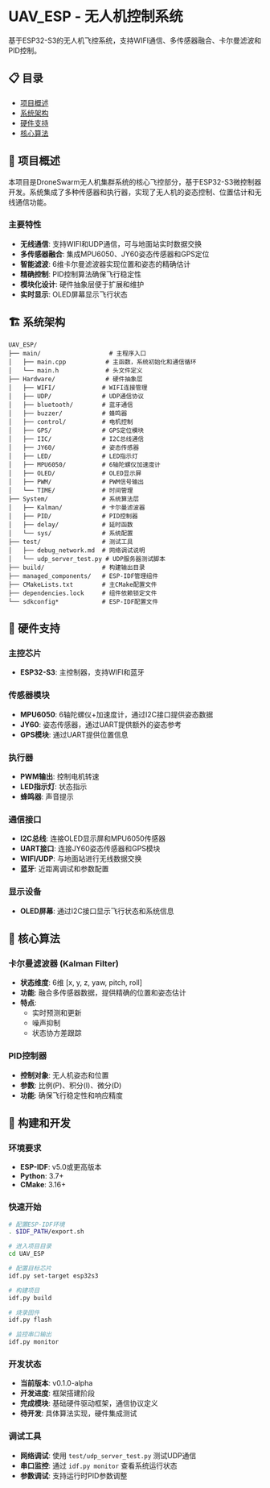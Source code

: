 # UAV_ESP - 无人机控制系统

基于ESP32-S3的无人机飞控系统，支持WIFI通信、多传感器融合、卡尔曼滤波和PID控制。

## 📋 目录

- [项目概述](#项目概述)
- [系统架构](#系统架构)
- [硬件支持](#硬件支持)
- [核心算法](#核心算法)


## 🎯 项目概述

本项目是DroneSwarm无人机集群系统的核心飞控部分，基于ESP32-S3微控制器开发。系统集成了多种传感器和执行器，实现了无人机的姿态控制、位置估计和无线通信功能。

### 主要特性

- **无线通信**: 支持WIFI和UDP通信，可与地面站实时数据交换
- **多传感器融合**: 集成MPU6050、JY60姿态传感器和GPS定位
- **智能滤波**: 6维卡尔曼滤波器实现位置和姿态的精确估计
- **精确控制**: PID控制算法确保飞行稳定性
- **模块化设计**: 硬件抽象层便于扩展和维护
- **实时显示**: OLED屏幕显示飞行状态

## 🏗️ 系统架构

```
UAV_ESP/
├── main/                   # 主程序入口
│   ├── main.cpp           # 主函数，系统初始化和通信循环
│   └── main.h             # 头文件定义
├── Hardware/              # 硬件抽象层
│   ├── WIFI/             # WIFI连接管理
│   ├── UDP/              # UDP通信协议
│   ├── bluetooth/        # 蓝牙通信
│   ├── buzzer/           # 蜂鸣器
│   ├── control/          # 电机控制
│   ├── GPS/              # GPS定位模块
│   ├── IIC/              # I2C总线通信
│   ├── JY60/             # 姿态传感器
│   ├── LED/              # LED指示灯
│   ├── MPU6050/          # 6轴陀螺仪加速度计
│   ├── OLED/             # OLED显示屏
│   ├── PWM/              # PWM信号输出
│   └── TIME/             # 时间管理
├── System/               # 系统算法层
│   ├── Kalman/           # 卡尔曼滤波器
│   ├── PID/              # PID控制器
│   ├── delay/            # 延时函数
│   └── sys/              # 系统配置
├── test/                 # 测试工具
│   ├── debug_network.md  # 网络调试说明
│   └── udp_server_test.py # UDP服务器测试脚本
├── build/                # 构建输出目录
├── managed_components/   # ESP-IDF管理组件
├── CMakeLists.txt        # 主CMake配置文件
├── dependencies.lock     # 组件依赖锁定文件
└── sdkconfig*            # ESP-IDF配置文件
```

## 🔧 硬件支持

### 主控芯片
- **ESP32-S3**: 主控制器，支持WIFI和蓝牙

### 传感器模块
- **MPU6050**: 6轴陀螺仪+加速度计，通过I2C接口提供姿态数据
- **JY60**: 姿态传感器，通过UART提供额外的姿态参考
- **GPS模块**: 通过UART提供位置信息

### 执行器
- **PWM输出**: 控制电机转速
- **LED指示灯**: 状态指示
- **蜂鸣器**: 声音提示

### 通信接口
- **I2C总线**: 连接OLED显示屏和MPU6050传感器
- **UART接口**: 连接JY60姿态传感器和GPS模块
- **WIFI/UDP**: 与地面站进行无线数据交换
- **蓝牙**: 近距离调试和参数配置

### 显示设备
- **OLED屏幕**: 通过I2C接口显示飞行状态和系统信息

## 🧮 核心算法

### 卡尔曼滤波器 (Kalman Filter)
- **状态维度**: 6维 [x, y, z, yaw, pitch, roll]
- **功能**: 融合多传感器数据，提供精确的位置和姿态估计
- **特点**: 
  - 实时预测和更新
  - 噪声抑制
  - 状态协方差跟踪

### PID控制器
- **控制对象**: 无人机姿态和位置
- **参数**: 比例(P)、积分(I)、微分(D)
- **功能**: 确保飞行稳定性和响应精度

## 🔨 构建和开发

### 环境要求
- **ESP-IDF**: v5.0或更高版本
- **Python**: 3.7+
- **CMake**: 3.16+

### 快速开始
```bash
# 配置ESP-IDF环境
. $IDF_PATH/export.sh

# 进入项目目录
cd UAV_ESP

# 配置目标芯片
idf.py set-target esp32s3

# 构建项目
idf.py build

# 烧录固件
idf.py flash

# 监控串口输出
idf.py monitor
```

### 开发状态
- **当前版本**: v0.1.0-alpha
- **开发进度**: 框架搭建阶段
- **完成模块**: 基础硬件驱动框架，通信协议定义
- **待开发**: 具体算法实现，硬件集成测试

### 调试工具
- **网络调试**: 使用 `test/udp_server_test.py` 测试UDP通信
- **串口监控**: 通过 `idf.py monitor` 查看系统运行状态
- **参数调试**: 支持运行时PID参数调整
